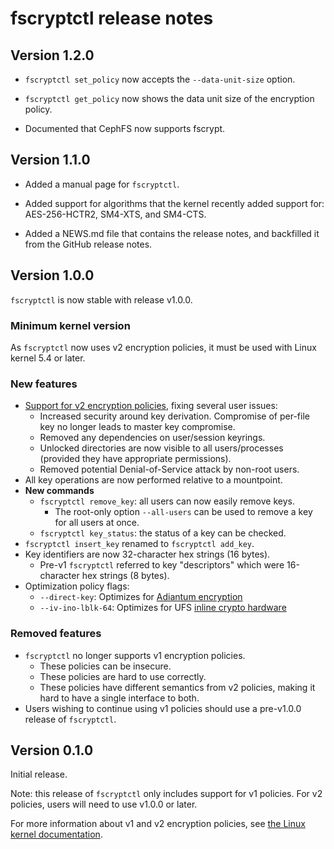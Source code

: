 # fscryptctl release notes

## Version 1.2.0

* `fscryptctl set_policy` now accepts the `--data-unit-size` option.

* `fscryptctl get_policy` now shows the data unit size of the encryption policy.

* Documented that CephFS now supports fscrypt.

## Version 1.1.0

* Added a manual page for `fscryptctl`.

* Added support for algorithms that the kernel recently added support for:
  AES-256-HCTR2, SM4-XTS, and SM4-CTS.

* Added a NEWS.md file that contains the release notes, and backfilled it from
  the GitHub release notes.

## Version 1.0.0

`fscryptctl` is now stable with release v1.0.0.

### Minimum kernel version

As `fscryptctl` now uses v2 encryption policies, it must be used with Linux
kernel 5.4 or later.

### New features

* [Support for v2 encryption
  policies](https://github.com/google/fscryptctl/pull/16), fixing several user
  issues:
    * Increased security around key derivation.  Compromise of per-file key no
      longer leads to master key compromise.
    * Removed any dependencies on user/session keyrings.
    * Unlocked directories are now visible to all users/processes (provided they
      have appropriate permissions).
    * Removed potential Denial-of-Service attack by non-root users.
* All key operations are now performed relative to a mountpoint.
* **New commands**
    * `fscryptctl remove_key`: all users can now easily remove keys.
        * The root-only option `--all-users` can be used to remove a key for all
          users at once.
    * `fscryptctl key_status`: the status of a key can be checked.
* `fscryptctl insert_key` renamed to `fscryptctl add_key`.
* Key identifiers are now 32-character hex strings (16 bytes).
    * Pre-v1 `fscryptctl` referred to key "descriptors" which were 16-character
      hex strings (8 bytes).
* Optimization policy flags:
    * `--direct-key`: Optimizes for [Adiantum
      encryption](https://github.com/google/adiantum)
    * `--iv-ino-lblk-64`: Optimizes for UFS [inline crypto
      hardware](https://lwn.net/Articles/790556/)

### Removed features

* `fscryptctl` no longer supports v1 encryption policies.
    * These policies can be insecure.
    * These policies are hard to use correctly.
    * These policies have different semantics from v2 policies, making it hard
      to have a single interface to both.
* Users wishing to continue using v1 policies should use a pre-v1.0.0 release of
  `fscryptctl`.

## Version 0.1.0

Initial release.

Note: this release of `fscryptctl` only includes support for v1 policies.  For
v2 policies, users will need to use v1.0.0 or later.

For more information about v1 and v2 encryption policies, see [the Linux kernel
documentation](https://www.kernel.org/doc/html/latest/filesystems/fscrypt.html).
